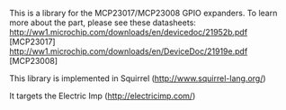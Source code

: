 This is a library for the MCP23017/MCP23008 GPIO expanders.
To learn more about the part, please see these datasheets:
http://ww1.microchip.com/downloads/en/devicedoc/21952b.pdf [MCP23017]
http://ww1.microchip.com/downloads/en/DeviceDoc/21919e.pdf [MCP23008]

This library is implemented in Squirrel (http://www.squirrel-lang.org/)

It targets the Electric Imp (http://electricimp.com/)


